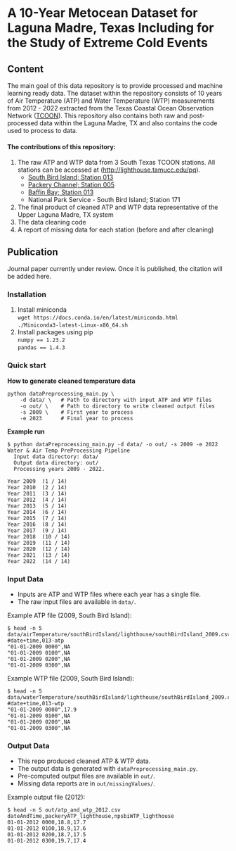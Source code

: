 # A 10-Year Metocean Dataset for Laguna Madre, Texas Including for the Study of Extreme Cold Events

## Content

The main goal of this data repository is to provide processed and machine learning ready data. The dataset within the repository consists of 10 years of Air Temperature (ATP) and Water Temperature (WTP) measurements from 2012 - 2022 extracted from the Texas Coastal Ocean Observation Network ([TCOON](https://tidesandcurrents.noaa.gov/tcoon.html)). This repository also contains both raw and post-processed data within the Laguna Madre, TX and also contains the code used to process to data.

#### The contributions of this repository: 

1. The raw ATP and WTP data from 3 South Texas TCOON stations. All stations can be accessed at (http://lighthouse.tamucc.edu/pq).
    - [South Bird Island; Station 013](https://tidesandcurrents.noaa.gov/stationhome.html?id=8776139)
    - [Packery Channel; Station 005](https://tidesandcurrents.noaa.gov/stationhome.html?id=8775792)
    - [Baffin Bay; Station 013](https://tidesandcurrents.noaa.gov/stationhome.html?id=8776604)
    - National Park Service - South Bird Island; Station 171
2. The final product of cleaned ATP and WTP data representative of the Upper Laguna Madre, TX system
3. The data cleaning code
4. A report of missing data for each station (before and after cleaning)

## Publication
Journal paper currently under review. Once it is published, the citation will be added here.

### Installation
1. Install miniconda </br>
    `wget https://docs.conda.io/en/latest/miniconda.html` </br>
    `./Miniconda3-latest-Linux-x86_64.sh` </br>
2. Install packages using pip </br>
   `numpy == 1.23.2` </br>
   `pandas == 1.4.3` </br>

### Quick start

**How to generate cleaned temperature data**

    python dataPreprocessing_main.py \
        -d data/ \   # Path to directory with input ATP and WTP files
        -o out/ \    # Path to directory to write cleaned output files
        -s 2009 \    # First year to process
        -e 2023      # Final year to process

**Example run**

    $ python dataPreprocessing_main.py -d data/ -o out/ -s 2009 -e 2022
    Water & Air Temp PreProcessing Pipeline
      Input data directory: data/
      Output data directory: out/
      Processing years 2009 - 2022.

    Year 2009  (1 / 14)
    Year 2010  (2 / 14)
    Year 2011  (3 / 14)
    Year 2012  (4 / 14)
    Year 2013  (5 / 14)
    Year 2014  (6 / 14)
    Year 2015  (7 / 14)
    Year 2016  (8 / 14)
    Year 2017  (9 / 14)
    Year 2018  (10 / 14)
    Year 2019  (11 / 14)
    Year 2020  (12 / 14)
    Year 2021  (13 / 14)
    Year 2022  (14 / 14)

### Input Data

- Inputs are ATP and WTP files where each year has a single file.
- The raw input files are available in `data/`.

Example ATP file (2009, South Bird Island):

    $ head -n 5 data/airTemperature/southBirdIsland/lighthouse/southBirdIsland_2009.csv 
    #date+time,013-atp
    "01-01-2009 0000",NA
    "01-01-2009 0100",NA
    "01-01-2009 0200",NA
    "01-01-2009 0300",NA

Example WTP file (2009, South Bird Island):

    $ head -n 5 data/waterTemperature/southBirdIsland/lighthouse/southBirdIsland_2009.csv 
    #date+time,013-wtp
    "01-01-2009 0000",17.9
    "01-01-2009 0100",NA
    "01-01-2009 0200",NA
    "01-01-2009 0300",NA

### Output Data

- This repo produced cleaned ATP & WTP data.
- The output data is generated with `dataPreprocessing_main.py`.
- Pre-computed output files are available in `out/`.
- Missing data reports are in `out/missingValues/`.

Example output file (2012):

    $ head -n 5 out/atp_and_wtp_2012.csv
    dateAndTime,packeryATP_lighthouse,npsbiWTP_lighthouse
    01-01-2012 0000,18.8,17.7
    01-01-2012 0100,18.9,17.6
    01-01-2012 0200,18.7,17.5
    01-01-2012 0300,19.7,17.4
